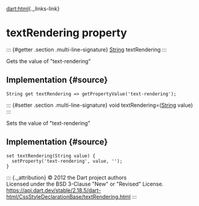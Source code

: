 [dart:html](../../dart-html/dart-html-library){._links-link}

textRendering property
======================

::: {#getter .section .multi-line-signature}
[String](../../dart-core/string-class) textRendering
:::

Gets the value of \"text-rendering\"

Implementation {#source}
--------------

``` {.language-dart data-language="dart"}
String get textRendering => getPropertyValue('text-rendering');
```

::: {#setter .section .multi-line-signature}
void textRendering=([String](../../dart-core/string-class) value)
:::

Sets the value of \"text-rendering\"

Implementation {#source}
--------------

``` {.language-dart data-language="dart"}
set textRendering(String value) {
  setProperty('text-rendering', value, '');
}
```

::: {._attribution}
© 2012 the Dart project authors\
Licensed under the BSD 3-Clause \"New\" or \"Revised\" License.\
<https://api.dart.dev/stable/2.18.5/dart-html/CssStyleDeclarationBase/textRendering.html>
:::

